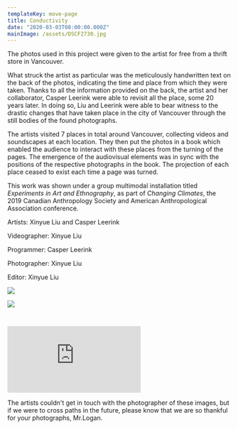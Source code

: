 ```yaml
---
templateKey: move-page
title: Conductivity
date: "2020-03-03T08:00:00.000Z"
mainImage: /assets/DSCF2730.jpg
---
```


The photos used in this project were given to the artist for free from a thrift store in Vancouver.

What struck the artist as particular was the meticulously handwritten text on the back of the photos, indicating the time and place from which they were taken. Thanks to all the information provided on the back, the artist and her collaborator, Casper Leerink were able to revisit all the place, some 20 years later. In doing so, Liu and Leerink were able to bear witness to the drastic changes that have taken place in the city of Vancouver through the still bodies of the found photographs.

The artists visited 7 places in total around Vancouver, collecting videos and soundscapes at each location. They then put the photos in a book which enabled the audience to interact with these places from the turning of the pages. The emergence of the audiovisual elements was in sync with the positions of the respective photographs in the book. The projection of each place ceased to exist each time a page was turned.

This work was shown under a group multimodal installation titled _Experiments in Art and Ethnography_, as part of _Changing Climates_, the 2019 Canadian Anthropology Society and American Anthropological Association conference.

Artists: Xinyue Liu and Casper Leerink

Videographer: Xinyue Liu

Programmer: Casper Leerink

Photographer: Xinyue Liu

Editor: Xinyue Liu

![](/assets/DSCF2730.jpg)

<div class="lines-2"></div>

![](/assets/DSCF6584.jpg)

<div class="lines-2"></div>

<img src="/assets/DSCF6559.jpg" alt="" title="" class=""></img>

<div class="lines-2"></div>

<img src="/assets/DSCF6555.jpg" alt="" title="" class=""></img>

<div class="lines-2"></div>

<div class="video-container"><iframe src="https://www.youtube.com/embed/intAWekLo7Y" class="video" frameborder="0" allow="accelerometer; autoplay; encrypted-media; gyroscope; picture-in-picture" allowfullscreen></iframe></div>

<div class="lines-3"></div>

The artists couldn't get in touch with the photographer of these images, but if we were to cross paths in the future, please know that we are so thankful for your photographs, Mr.Logan.
